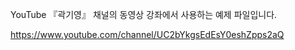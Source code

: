 YouTube 『곽기영』 채널의 동영상 강좌에서 사용하는 예제 파일입니다.

https://www.youtube.com/channel/UC2bYkgsEdEsY0eshZpps2aQ
